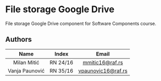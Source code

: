 # File storage Google Drive

File storage Google Drive component for Software Components course.

## Authors

| Name            | Index    | Email
| :------------:  | :------: | :-----------------:
| Milan Mitić     | RN 24/16 | mmitic16@raf.rs
| Vanja Paunović  | RN 35/16 | vpaunovic16@raf.rs
